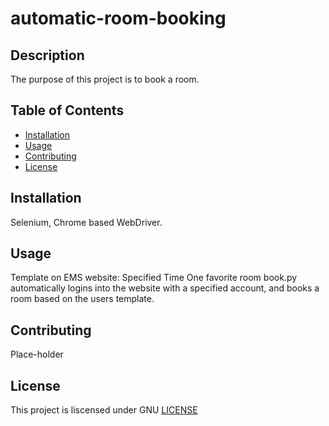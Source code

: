 # automatic-room-booking

## Description

The purpose of this project is to book a room.

## Table of Contents

- [Installation](#installation)
- [Usage](#usage)
- [Contributing](#contributing)
- [License](#license)

## Installation

Selenium, Chrome based WebDriver.

## Usage
Template on EMS website:
Specified Time
One favorite room
book.py automatically logins into the website with a specified account, and books a room based on the users template.

## Contributing
Place-holder

## License

This project is liscensed under GNU [LICENSE](LICENSE)
